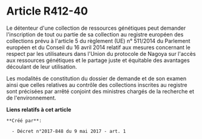 # Article R412-40

Le détenteur d'une collection de ressources génétiques peut demander l'inscription de tout ou partie de sa collection au
registre européen des collections prévu à l'article 5 du règlement (UE) n° 511/2014 du Parlement européen et du Conseil du 16
avril 2014 relatif aux mesures concernant le respect par les utilisateurs dans l'Union du protocole de Nagoya sur l'accès aux
ressources génétiques et le partage juste et équitable des avantages découlant de leur utilisation.

Les modalités de constitution du dossier de demande et de son examen ainsi que celles relatives au contrôle des collections
inscrites au registre sont précisées par arrêté conjoint des ministres chargés de la recherche et de l'environnement.

**Liens relatifs à cet article**

	**Créé par**:

	  - Décret n°2017-848 du 9 mai 2017 - art. 1
